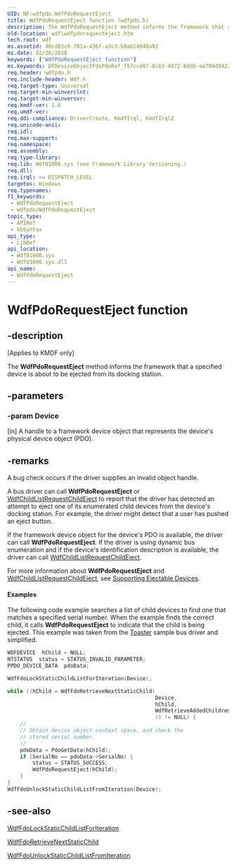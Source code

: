 ```yaml
---
UID: NF:wdfpdo.WdfPdoRequestEject
title: WdfPdoRequestEject function (wdfpdo.h)
description: The WdfPdoRequestEject method informs the framework that a specified device is about to be ejected from its docking station.
old-location: wdf\wdfpdorequesteject.htm
tech.root: wdf
ms.assetid: 40cd83c0-701a-436f-a3c3-b0ab14848a92
ms.date: 02/26/2018
keywords: ["WdfPdoRequestEject function"]
ms.keywords: DFDeviceObjectFdoPdoRef_f57ccd07-8cb3-4972-bddb-aa704d9422b0.xml, WdfPdoRequestEject, WdfPdoRequestEject method, kmdf.wdfpdorequesteject, wdf.wdfpdorequesteject, wdfpdo/WdfPdoRequestEject
req.header: wdfpdo.h
req.include-header: Wdf.h
req.target-type: Universal
req.target-min-winverclnt: 
req.target-min-winversvr: 
req.kmdf-ver: 1.0
req.umdf-ver: 
req.ddi-compliance: DriverCreate, KmdfIrql, KmdfIrql2
req.unicode-ansi: 
req.idl: 
req.max-support: 
req.namespace: 
req.assembly: 
req.type-library: 
req.lib: Wdf01000.sys (see Framework Library Versioning.)
req.dll: 
req.irql: <= DISPATCH_LEVEL
targetos: Windows
req.typenames: 
f1_keywords:
 - WdfPdoRequestEject
 - wdfpdo/WdfPdoRequestEject
topic_type:
 - APIRef
 - kbSyntax
api_type:
 - LibDef
api_location:
 - Wdf01000.sys
 - Wdf01000.sys.dll
api_name:
 - WdfPdoRequestEject
---
```


# WdfPdoRequestEject function


## -description

<p class="CCE_Message">[Applies to KMDF only]</p>

The <b>WdfPdoRequestEject</b> method informs the framework that a specified device is about to be ejected from its docking station.

## -parameters

### -param Device 

[in]
A handle to a framework device object that represents the device's physical device object (PDO).

## -remarks

A bug check occurs if the driver supplies an invalid object handle.




A bus driver can call <b>WdfPdoRequestEject</b> or <a href="https://docs.microsoft.com/windows-hardware/drivers/ddi/wdfchildlist/nf-wdfchildlist-wdfchildlistrequestchildeject">WdfChildListRequestChildEject</a> to report that the driver has detected an attempt to eject one of its enumerated child devices from the device's docking station. For example, the driver might detect that a user has pushed an eject button. 

If the framework device object for the device's PDO is available, the driver can call <b>WdfPdoRequestEject</b>. If the driver is using dynamic bus enumeration and if the device's identification description is available, the driver can call <a href="https://docs.microsoft.com/windows-hardware/drivers/ddi/wdfchildlist/nf-wdfchildlist-wdfchildlistrequestchildeject">WdfChildListRequestChildEject</a>.

For more information about <b>WdfPdoRequestEject</b> and <a href="https://docs.microsoft.com/windows-hardware/drivers/ddi/wdfchildlist/nf-wdfchildlist-wdfchildlistrequestchildeject">WdfChildListRequestChildEject</a>, see <a href="https://docs.microsoft.com/windows-hardware/drivers/wdf/supporting-ejectable-devices">Supporting Ejectable Devices</a>.


#### Examples

The following code example searches a list of child devices to find one that matches a specified serial number. When the example finds the correct child, it calls <b>WdfPdoRequestEject</b> to indicate that the child is being ejected. This example was taken from the <a href="https://docs.microsoft.com/windows-hardware/drivers/wdf/sample-kmdf-drivers">Toaster</a> sample bus driver and simplified.

```cpp
WDFDEVICE  hChild = NULL;
NTSTATUS  status = STATUS_INVALID_PARAMETER;
PPDO_DEVICE_DATA  pdoData;

WdfFdoLockStaticChildListForIteration(Device);

while ((hChild = WdfFdoRetrieveNextStaticChild(
                                               Device, 
                                               hChild,
                                               WdfRetrieveAddedChildren
                                               )) != NULL) {
    //
    // Obtain device object context space, and check the
    // stored serial number.
    //
    pdoData = PdoGetData(hChild);
    if (SerialNo == pdoData->SerialNo) {
        status = STATUS_SUCCESS;
        WdfPdoRequestEject(hChild);
    }
}
WdfFdoUnlockStaticChildListFromIteration(Device);
```

## -see-also

<a href="https://docs.microsoft.com/windows-hardware/drivers/ddi/wdffdo/nf-wdffdo-wdffdolockstaticchildlistforiteration">WdfFdoLockStaticChildListForIteration</a>



<a href="https://docs.microsoft.com/windows-hardware/drivers/ddi/wdffdo/nf-wdffdo-wdffdoretrievenextstaticchild">WdfFdoRetrieveNextStaticChild</a>



<a href="https://docs.microsoft.com/windows-hardware/drivers/ddi/wdffdo/nf-wdffdo-wdffdounlockstaticchildlistfromiteration">WdfFdoUnlockStaticChildListFromIteration</a>

